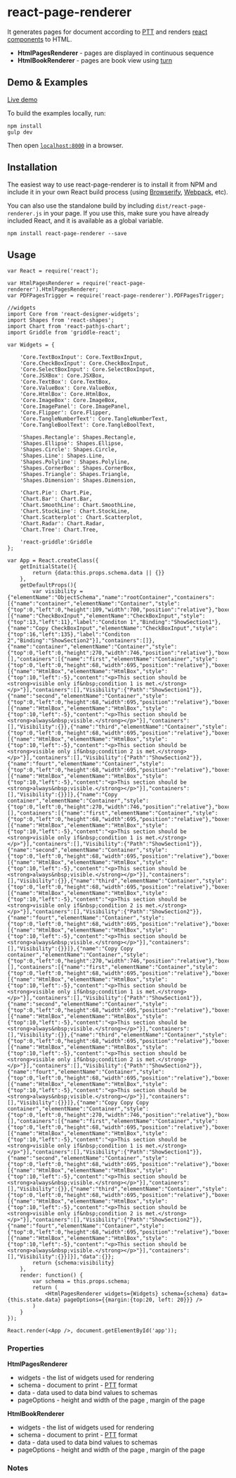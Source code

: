 react-page-renderer
=======================

It generates pages for document according to [PTT](https://github.com/rsamec/ptt) and renders [react components](https://facebook.github.io/react/) to HTML.

+	__HtmlPagesRenderer__ - pages are displayed in continuous sequence
+	__HtmlBookRenderer__ - pages are book view using [turn](http://www.turnjs.com/)



## Demo & Examples

[Live demo](http://rsamec.github.io/react-page-renderer)

To build the examples locally, run:

```
npm install
gulp dev
```

Then open [`localhost:8000`](http://localhost:8000) in a browser.


## Installation

The easiest way to use react-page-renderer is to install it from NPM and include it in your own React build process (using [Browserify](http://browserify.org), [Webpack](http://webpack.github.io/), etc).

You can also use the standalone build by including `dist/react-page-renderer.js` in your page. If you use this, make sure you have already included React, and it is available as a global variable.

```
npm install react-page-renderer --save
```


## Usage

```
var React = require('react');

var HtmlPagesRenderer = require('react-page-renderer').HtmlPagesRenderer;
var PDFPagesTrigger = require('react-page-renderer').PDFPagesTrigger;

//widgets
import Core from 'react-designer-widgets';
import Shapes from 'react-shapes';
import Chart from 'react-pathjs-chart';
import Griddle from 'griddle-react';

var Widgets = {

    'Core.TextBoxInput': Core.TextBoxInput,
    'Core.CheckBoxInput': Core.CheckBoxInput,
    'Core.SelectBoxInput': Core.SelectBoxInput,
    'Core.JSXBox': Core.JSXBox,
    'Core.TextBox': Core.TextBox,
    'Core.ValueBox': Core.ValueBox,
    'Core.HtmlBox': Core.HtmlBox,
    'Core.ImageBox': Core.ImageBox,
    'Core.ImagePanel': Core.ImagePanel,
    'Core.Flipper': Core.Flipper,
    'Core.TangleNumberText': Core.TangleNumberText,
    'Core.TangleBoolText': Core.TangleBoolText,

    'Shapes.Rectangle': Shapes.Rectangle,
    'Shapes.Ellipse': Shapes.Ellipse,
    'Shapes.Circle': Shapes.Circle,
    'Shapes.Line': Shapes.Line,
    'Shapes.Polyline': Shapes.Polyline,
    'Shapes.CornerBox': Shapes.CornerBox,
    'Shapes.Triangle': Shapes.Triangle,
    'Shapes.Dimension': Shapes.Dimension,

    'Chart.Pie': Chart.Pie,
    'Chart.Bar': Chart.Bar,
    'Chart.SmoothLine': Chart.SmoothLine,
    'Chart.StockLine': Chart.StockLine,
    'Chart.Scatterplot': Chart.Scatterplot,
    'Chart.Radar': Chart.Radar,
    'Chart.Tree': Chart.Tree,

    'react-griddle':Griddle
};

var App = React.createClass({
	getInitialState(){
		return {data:this.props.schema.data || {}}	
	},
	getDefaultProps(){
		var visibility = {"elementName":"ObjectSchema","name":"rootContainer","containers":[{"name":"container","elementName":"Container","style":{"top":0,"left":0,"height":109,"width":700,"position":"relative"},"boxes":[{"name":"CheckBoxInput","elementName":"CheckBoxInput","style":{"top":13,"left":11},"label":"Conditon 1","Binding":"ShowSection1"},{"name":"Copy CheckBoxInput","elementName":"CheckBoxInput","style":{"top":16,"left":135},"label":"Conditon 2","Binding":"ShowSection2"}],"containers":[]},{"name":"container","elementName":"Container","style":{"top":0,"left":0,"height":270,"width":746,"position":"relative"},"boxes":[],"containers":[{"name":"first","elementName":"Container","style":{"top":0,"left":0,"height":68,"width":695,"position":"relative"},"boxes":[{"name":"HtmlBox","elementName":"HtmlBox","style":{"top":10,"left":-5},"content":"<p>This section should be <strong>visible only if&nbsp;condition 1 is met.</strong></p>"}],"containers":[],"Visibility":{"Path":"ShowSection1"}},{"name":"second","elementName":"Container","style":{"top":0,"left":0,"height":68,"width":695,"position":"relative"},"boxes":[{"name":"HtmlBox","elementName":"HtmlBox","style":{"top":10,"left":-5},"content":"<p>This section should be <strong>always&nbsp;visible.</strong></p>"}],"containers":[],"Visibility":{}},{"name":"third","elementName":"Container","style":{"top":0,"left":0,"height":68,"width":695,"position":"relative"},"boxes":[{"name":"HtmlBox","elementName":"HtmlBox","style":{"top":10,"left":-5},"content":"<p>This section should be <strong>visible only if&nbsp;condition 2 is met.</strong></p>"}],"containers":[],"Visibility":{"Path":"ShowSection2"}},{"name":"fourt","elementName":"Container","style":{"top":0,"left":0,"height":68,"width":695,"position":"relative"},"boxes":[{"name":"HtmlBox","elementName":"HtmlBox","style":{"top":10,"left":-5},"content":"<p>This section should be <strong>always&nbsp;visible.</strong></p>"}],"containers":[],"Visibility":{}}]},{"name":"Copy container","elementName":"Container","style":{"top":0,"left":0,"height":270,"width":746,"position":"relative"},"boxes":[],"containers":[{"name":"first","elementName":"Container","style":{"top":0,"left":0,"height":68,"width":695,"position":"relative"},"boxes":[{"name":"HtmlBox","elementName":"HtmlBox","style":{"top":10,"left":-5},"content":"<p>This section should be <strong>visible only if&nbsp;condition 1 is met.</strong></p>"}],"containers":[],"Visibility":{"Path":"ShowSection1"}},{"name":"second","elementName":"Container","style":{"top":0,"left":0,"height":68,"width":695,"position":"relative"},"boxes":[{"name":"HtmlBox","elementName":"HtmlBox","style":{"top":10,"left":-5},"content":"<p>This section should be <strong>always&nbsp;visible.</strong></p>"}],"containers":[],"Visibility":{}},{"name":"third","elementName":"Container","style":{"top":0,"left":0,"height":68,"width":695,"position":"relative"},"boxes":[{"name":"HtmlBox","elementName":"HtmlBox","style":{"top":10,"left":-5},"content":"<p>This section should be <strong>visible only if&nbsp;condition 2 is met.</strong></p>"}],"containers":[],"Visibility":{"Path":"ShowSection2"}},{"name":"fourt","elementName":"Container","style":{"top":0,"left":0,"height":68,"width":695,"position":"relative"},"boxes":[{"name":"HtmlBox","elementName":"HtmlBox","style":{"top":10,"left":-5},"content":"<p>This section should be <strong>always&nbsp;visible.</strong></p>"}],"containers":[],"Visibility":{}}]},{"name":"Copy Copy container","elementName":"Container","style":{"top":0,"left":0,"height":270,"width":746,"position":"relative"},"boxes":[],"containers":[{"name":"first","elementName":"Container","style":{"top":0,"left":0,"height":68,"width":695,"position":"relative"},"boxes":[{"name":"HtmlBox","elementName":"HtmlBox","style":{"top":10,"left":-5},"content":"<p>This section should be <strong>visible only if&nbsp;condition 1 is met.</strong></p>"}],"containers":[],"Visibility":{"Path":"ShowSection1"}},{"name":"second","elementName":"Container","style":{"top":0,"left":0,"height":68,"width":695,"position":"relative"},"boxes":[{"name":"HtmlBox","elementName":"HtmlBox","style":{"top":10,"left":-5},"content":"<p>This section should be <strong>always&nbsp;visible.</strong></p>"}],"containers":[],"Visibility":{}},{"name":"third","elementName":"Container","style":{"top":0,"left":0,"height":68,"width":695,"position":"relative"},"boxes":[{"name":"HtmlBox","elementName":"HtmlBox","style":{"top":10,"left":-5},"content":"<p>This section should be <strong>visible only if&nbsp;condition 2 is met.</strong></p>"}],"containers":[],"Visibility":{"Path":"ShowSection2"}},{"name":"fourt","elementName":"Container","style":{"top":0,"left":0,"height":68,"width":695,"position":"relative"},"boxes":[{"name":"HtmlBox","elementName":"HtmlBox","style":{"top":10,"left":-5},"content":"<p>This section should be <strong>always&nbsp;visible.</strong></p>"}],"containers":[],"Visibility":{}}]},{"name":"Copy Copy Copy container","elementName":"Container","style":{"top":0,"left":0,"height":270,"width":746,"position":"relative"},"boxes":[],"containers":[{"name":"first","elementName":"Container","style":{"top":0,"left":0,"height":68,"width":695,"position":"relative"},"boxes":[{"name":"HtmlBox","elementName":"HtmlBox","style":{"top":10,"left":-5},"content":"<p>This section should be <strong>visible only if&nbsp;condition 1 is met.</strong></p>"}],"containers":[],"Visibility":{"Path":"ShowSection1"}},{"name":"second","elementName":"Container","style":{"top":0,"left":0,"height":68,"width":695,"position":"relative"},"boxes":[{"name":"HtmlBox","elementName":"HtmlBox","style":{"top":10,"left":-5},"content":"<p>This section should be <strong>always&nbsp;visible.</strong></p>"}],"containers":[],"Visibility":{}},{"name":"third","elementName":"Container","style":{"top":0,"left":0,"height":68,"width":695,"position":"relative"},"boxes":[{"name":"HtmlBox","elementName":"HtmlBox","style":{"top":10,"left":-5},"content":"<p>This section should be <strong>visible only if&nbsp;condition 2 is met.</strong></p>"}],"containers":[],"Visibility":{"Path":"ShowSection2"}},{"name":"fourt","elementName":"Container","style":{"top":0,"left":0,"height":68,"width":695,"position":"relative"},"boxes":[{"name":"HtmlBox","elementName":"HtmlBox","style":{"top":10,"left":-5},"content":"<p>This section should be <strong>always&nbsp;visible.</strong></p>"}],"containers":[],"Visibility":{}}]}],"data":{}};
		return {schema:visibility}	
	},
	render: function() {
		var schema = this.props.schema;
		return (
			<HtmlPagesRenderer widgets={Widgets} schema={schema} data={this.state.data} pageOptions={{margin:{top:20, left: 20}}} />
		)
	}
});

React.render(<App />, document.getElementById('app'));

```

### Properties

__HtmlPagesRenderer__

+	widgets - the list of widgets used for rendering
+	schema - document to print - [PTT](https://github.com/rsamec/ptt) format
+	data - data used to data bind values to schemas
+	pageOptions - height and width of the page , margin of the page

__HtmlBookRenderer__

+	widgets - the list of widgets used for rendering
+	schema - document to print - [PTT](https://github.com/rsamec/ptt) format
+	data - data used to data bind values to schemas
+	pageOptions - height and width of the page , margin of the page

### Notes

